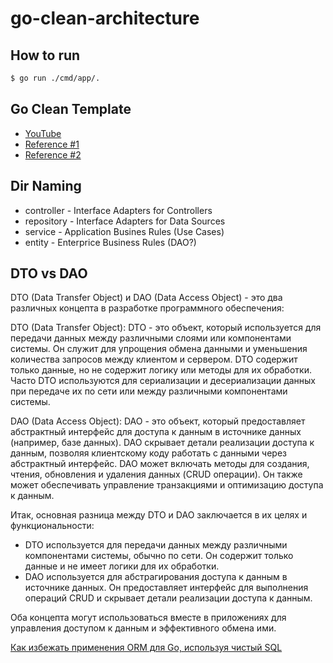 # go-clean-architecture

## How to run

```bash
$ go run ./cmd/app/.
```

## Go Clean Template

- [YouTube](https://www.youtube.com/watch?v=V6lQG6d5LgU)
- [Reference #1](https://github.com/evrone/go-clean-template)
- [Reference #2](https://github.com/RizkiMufrizal/gofiber-clean-architecture)

## Dir Naming

- controller - Interface Adapters for Controllers
- repository - Interface Adapters for Data Sources
- service - Application Busines Rules (Use Cases)
- entity - Enterprice Business Rules (DAO?)

## DTO vs DAO

DTO (Data Transfer Object) и DAO (Data Access Object) - это два различных концепта в разработке программного обеспечения:

DTO (Data Transfer Object): DTO - это объект, который используется для передачи данных между различными слоями или компонентами системы. Он служит для упрощения обмена данными и уменьшения количества запросов между клиентом и сервером. DTO содержит только данные, но не содержит логику или методы для их обработки. Часто DTO используются для сериализации и десериализации данных при передаче их по сети или между различными компонентами системы.

DAO (Data Access Object): DAO - это объект, который предоставляет абстрактный интерфейс для доступа к данным в источнике данных (например, базе данных). DAO скрывает детали реализации доступа к данным, позволяя клиентскому коду работать с данными через абстрактный интерфейс. DAO может включать методы для создания, чтения, обновления и удаления данных (CRUD операции). Он также может обеспечивать управление транзакциями и оптимизацию доступа к данным.

Итак, основная разница между DTO и DAO заключается в их целях и функциональности:

- DTO используется для передачи данных между различными компонентами системы, обычно по сети. Он содержит только данные и не имеет логики для их обработки.
- DAO используется для абстрагирования доступа к данным в источнике данных. Он предоставляет интерфейс для выполнения операций CRUD и скрывает детали реализации доступа к данным.

Оба концепта могут использоваться вместе в приложениях для управления доступом к данным и эффективного обмена ими.

[Как избежать применения ORM для Go, используя чистый SQL](https://highload.today/kak-izbezhat-primeneniya-orm-dlya-go-ispolzuya-sql/)
